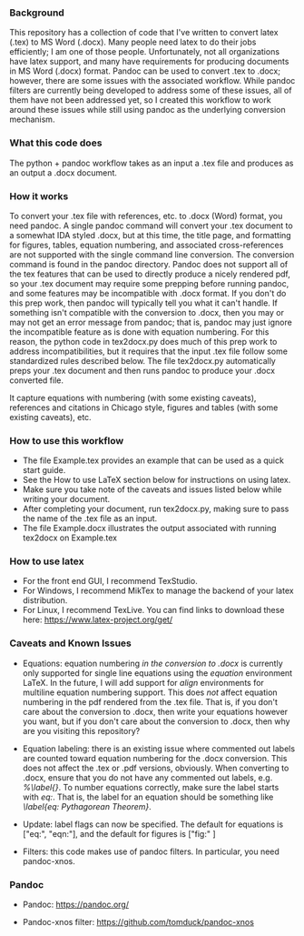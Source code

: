 ### Background

This repository has a collection of code that I've written to convert latex (.tex) to MS Word (.docx).
Many people need latex to do their jobs efficiently; I am one of those people.
Unfortunately, not all organizations have latex support, and many have requirements for producing documents in MS Word (.docx) format.
Pandoc can be used to convert .tex to .docx; however, there are some issues with the associated workflow.
While pandoc filters are currently being developed to address some of these issues, all of them have not been addressed yet, so I created this workflow to work around these issues while still using pandoc as the underlying conversion mechanism.


### What this code does

The python + pandoc workflow takes as an input
a .tex file
and produces as an output
a .docx document.


### How it works

To convert your .tex file with references, etc. to .docx (Word) format, you need pandoc.
A single pandoc command will convert your .tex document to a somewhat IDA styled .docx, but at this time, the title page, and formatting for figures, tables, equation numbering, and associated cross-references are not supported with the single command line conversion.
The conversion command is found in the pandoc directory.
Pandoc does not support all of the tex features that can be used to directly produce a nicely rendered pdf, so your .tex document may require some prepping before running pandoc, and some features may be incompatible with .docx format.
If you don't do this prep work, then pandoc will typically tell you what it can't handle.
If something isn't compatible with the conversion to .docx, then you may or may not get an error message from pandoc; that is, pandoc may just ignore the incompatible feature as is done with equation numbering.
For this reason, the python code in tex2docx.py does much of this prep work to address incompatibilities, but it requires that the input .tex file follow some standardized rules described below.
The file tex2docx.py automatically preps your .tex document and then runs pandoc to produce your .docx converted file.

It capture equations with numbering (with some existing caveats), references and citations in Chicago style, figures and tables (with some existing caveats), etc.


### How to use this workflow

- The file Example.tex provides an example that can be used as a quick start guide.
- See the How to use LaTeX section below for instructions on using latex.
- Make sure you take note of the caveats and issues listed below while writing your document.
- After completing your document, run tex2docx.py, making sure to pass the name of the .tex file as an input.
- The file Example.docx illustrates the output associated with running tex2docx on Example.tex




### How to use latex
- For the front end GUI, I recommend TexStudio.
- For Windows, I recommend MikTex to manage the backend of your latex distribution.
- For Linux, I recommend TexLive.
You can find links to download these here: https://www.latex-project.org/get/


### Caveats and Known Issues
- Equations: equation numbering *in the conversion to .docx* is currently only supported for single line equations using the *equation* environment LaTeX.
In the future, I will add support for *align* environments for multiline equation numbering support.
This does *not* affect equation numbering in the pdf rendered from the .tex file.
That is, if you don't care about the conversion to .docx, then write your equations however you want, but if you don't care about the conversion to .docx, then why are you visiting this repository?

-  Equation labeling: there is an existing issue where commented out labels are counted toward equation numbering for the .docx conversion.
This does not affect the .tex or .pdf versions, obviously.
When converting to .docx, ensure that you do not have any commented out labels, e.g. *%\label{}*.
To number equations correctly, make sure the label starts with *eq:*.  That is, the label for an equation should be something like *\label{eq: Pythagorean Theorem}*.
  - Update: label flags can now be specified.  The default for equations is ["eq:", "eqn:"], and the default for figures is ["fig:" ]

- Filters: this code makes use of pandoc filters.  In particular, you need pandoc-xnos.


### Pandoc

- Pandoc: https://pandoc.org/

- Pandoc-xnos filter: https://github.com/tomduck/pandoc-xnos
